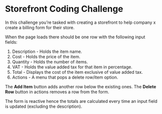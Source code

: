# Storefront Coding Challenge

In this challenge you’re tasked with creating a storefront to help company x create a billing form for their store.

When the page loads there should be one row with the following input fields:
1. Description - Holds the item name.
2. Cost - Holds the price of the item.
3. Quantity - Holds the number of items.
4. VAT - Holds the value added tax for that item in percentage.
5. Total - Displays the cost of the item exclusive of value added tax.
6. Actions - A menu that pops a delete row/item option.

The **Add Item** button adds another row below the existing ones.
The **Delete Row** button in actions removes a row from the form.

The form is reactive hence the totals are calculated every time an input field is updated (excluding the description). 